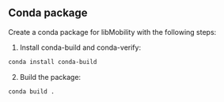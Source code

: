 ## Conda package

Create a conda package for libMobility with the following steps:

1. Install conda-build and conda-verify:
```bash
conda install conda-build
```

2. Build the package:
```bash
conda build .
```
